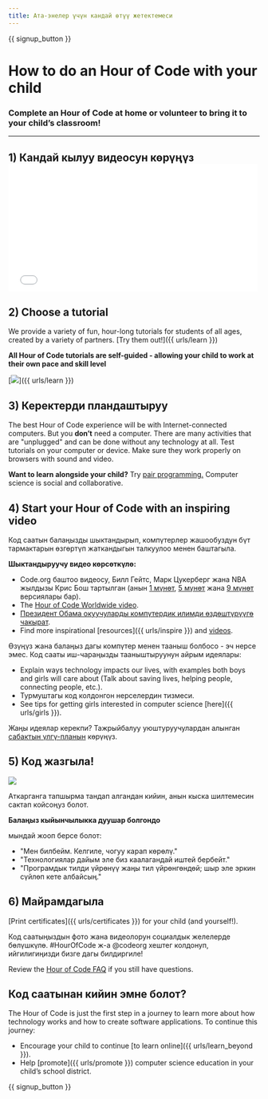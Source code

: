```yaml
---
title: Ата-энелер үчүн кандай өтүү жетектемеси
---
```


{{ signup_button }}

# How to do an Hour of Code with your child

### Complete an Hour of Code at home or volunteer to bring it to your child’s classroom!

* * *

## 1) Кандай кылуу видеосун көрүңүз <iframe width="500" height="255" src="//www.youtube.com/embed/SrnvvWDm73k" frameborder="0" allowfullscreen mark="crwd-mark"></iframe> 

## 2) Choose a tutorial

We provide a variety of fun, hour-long tutorials for students of all ages, created by a variety of partners. [Try them out!]({{ urls/learn }})

**All Hour of Code tutorials are self-guided - allowing your child to work at their own pace and skill level**

[![](/images/fit-700/tutorials.png)]({{ urls/learn }})

## 3) Керектерди пландаштыруу

The best Hour of Code experience will be with Internet-connected computers. But you **don’t** need a computer. There are many activities that are "unplugged" and can be done without any technology at all. Test tutorials on your computer or device. Make sure they work properly on browsers with sound and video.

**Want to learn alongside your child?** Try [pair programming.](http://www.ncwit.org/resources/pair-programming-box-power-collaborative-learning) Computer science is social and collaborative.

## 4) Start your Hour of Code with an inspiring video

Код саатын балаңызды шыктандырып, компүтерлер жашообуздун бүт тармактарын өзгөртүп жаткандыгын талкуулоо менен баштагыла.

**Шыктандыруучу видео көрсөткүлө:**

- Code.org баштоо видеосу, Билл Гейтс, Марк Цукерберг жана NBA жылдызы Крис Бош тартылган (анын [1 мүнөт](https://www.youtube.com/watch?v=qYZF6oIZtfc), [5 мүнөт](https://www.youtube.com/watch?v=nKIu9yen5nc) жана [9 мүнөт](https://www.youtube.com/watch?v=dU1xS07N-FA) версиялары бар).
- The [Hour of Code Worldwide video](https://www.youtube.com/watch?v=KsOIlDT145A).
- [Президент Обама окуучуларды компүтердик илимди өздөштүрүүгө чакырат](https://www.youtube.com/watch?v=6XvmhE1J9PY).
- Find more inspirational [resources]({{ urls/inspire }}) and [videos](https://www.youtube.com/playlist?list=PLzdnOPI1iJNfpD8i4Sx7U0y2MccnrNZuP).

Өзүңүз жана балаңыз дагы компүтер менен тааныш болбосо - эч нерсе эмес. Код сааты иш-чараңызды тааныштыруунун айрым идеялары:

- Explain ways technology impacts our lives, with examples both boys and girls will care about (Talk about saving lives, helping people, connecting people, etc.).
- Турмуштагы код колдонгон нерселердин тизмеси.
- See tips for getting girls interested in computer science [here]({{ urls/girls }}).

Жаңы идеялар керекпи? Тажрыйбалуу уюштуруучулардан алынган [сабактын үлгү-планын](/files/AfterschoolEducatorLessonPlanOutline.docx) көрүңүз.

## 5) Код жазгыла!

<img src="/images/fit-700/tutorial-short-link.png" />

Аткарганга тапшырма тандап алгандан кийин, анын кыска шилтемесин сактап койсоңуз болот.

**Балаңыз кыйынчылыкка дуушар болгондо**

мындай жооп берсе болот:

- "Мен билбейм. Келгиле, чогуу карап көрөлү."
- "Технологиялар дайым эле биз каалагандай иштей бербейт."
- "Програмдык тилди үйрөнүү жаңы тил үйрөнгөндөй; шыр эле эркин сүйлөп кете албайсың."

## 6) Майрамдагыла

[Print certificates]({{ urls/certificates }}) for your child (and yourself!).

Код саатыңыздын фото жана видеолорун социалдык желелерде бөлүшкүлө. #HourOfCode ж-а @codeorg хештег колдонуп, ийгилигиңизди бизге дагы билдиргиле!

Review the [Hour of Code FAQ](https://help.edraak.org/hc/en-us/categories/200147083-Hour-of-Code) if you still have questions.

## Код саатынан кийин эмне болот?

The Hour of Code is just the first step in a journey to learn more about how technology works and how to create software applications. To continue this journey:

- Encourage your child to continue [to learn online]({{ urls/learn_beyond }}).
- Help [promote]({{ urls/promote }}) computer science education in your child’s school district.

{{ signup_button }}